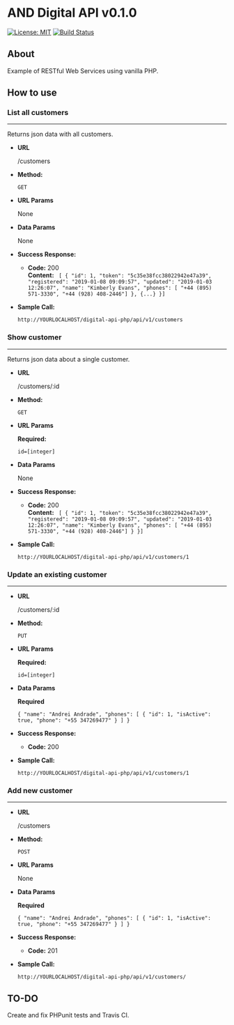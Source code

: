 # AND Digital API v0.1.0
[![License: MIT](https://img.shields.io/badge/License-MIT-yellow.svg)](https://opensource.org/licenses/MIT)
[![Build Status](https://travis-ci.com/andreipa/digital-api-php.svg?branch=master)](https://travis-ci.com/andreipa/digital-api-php)
## About
Example of RESTful Web Services using vanilla PHP.
## How to use
### **List all customers**
----
  Returns json data with all customers.

* **URL**

  /customers

* **Method:**

  `GET`
  
*  **URL Params**

   None
   
* **Data Params**

  None

* **Success Response:**

  * **Code:** 200 <br />
    **Content:** `
[
    {
        "id": 1,
        "token": "5c35e38fcc38022942e47a39",
        "registered": "2019-01-08 09:09:57",
        "updated": "2019-01-03 12:26:07",
        "name": "Kimberly Evans",
        "phones": [
            "+44 (895) 571-3330",
            "+44 (928) 408-2446"]
    },
    {...}
}]`
 
* **Sample Call:**

  ```http://YOURLOCALHOST/digital-api-php/api/v1/customers```
  
### **Show customer**
----
  Returns json data about a single customer.

* **URL**

  /customers/:id

* **Method:**

  `GET`
  
*  **URL Params**

   **Required:**
 
   `id=[integer]`
  
* **Data Params**

  None

* **Success Response:**

  * **Code:** 200 <br />
    **Content:** `
[
    {
        "id": 1,
        "token": "5c35e38fcc38022942e47a39",
        "registered": "2019-01-08 09:09:57",
        "updated": "2019-01-03 12:26:07",
        "name": "Kimberly Evans",
        "phones": [
            "+44 (895) 571-3330",
            "+44 (928) 408-2446"]
    }
}]`
 
* **Sample Call:**

  ```http://YOURLOCALHOST/digital-api-php/api/v1/customers/1```

### **Update an existing customer**
----
* **URL**

  /customers/:id

* **Method:**

  `PUT`
  
*  **URL Params**

    **Required:**

   `id=[integer]`

* **Data Params**

    **Required**

    `{
          "name": "Andrei Andrade",
          "phones": [
            {
              "id": 1,
              "isActive": true,
              "phone": "+55 347269477"
            }
          ]
        }`

* **Success Response:**

  * **Code:** 200 <br />
     
* **Sample Call:**

  ```http://YOURLOCALHOST/digital-api-php/api/v1/customers/1```
  
### **Add new customer**
----
* **URL**

  /customers

* **Method:**

  `POST`
  
*  **URL Params**
    
    None
  
* **Data Params**

    **Required**

    `{
          "name": "Andrei Andrade",
          "phones": [
            {
              "id": 1,
              "isActive": true,
              "phone": "+55 347269477"
            }
          ]
        }`

* **Success Response:**

  * **Code:** 201 <br />
     
* **Sample Call:**

  ```http://YOURLOCALHOST/digital-api-php/api/v1/customers/```

## TO-DO
Create and fix PHPunit tests and Travis CI.

